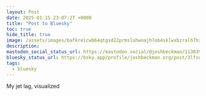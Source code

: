 ```yaml
---
layout: Post
date: 2025-01-15 23:07:27 +0000
title: "Post to Bluesky"
toc: true
hide_title: true
image: /assets/images/bafkreicwb64qtgsd22prmsluhwoajh7ob4sklwxbzralh7hxdjsbdd47ry@jpeg.jpeg
description: 
mastodon_social_status_url: https://mastodon.social/@joshbeckman/113839229800677969
bluesky_status_url: https://bsky.app/profile/joshbeckman.org/post/3lfsuyw6hyc24
tags:
  - bluesky
---
```


My jet lag, visualized
